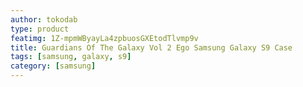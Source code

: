 ```yaml
---
author: tokodab
type: product
featimg: 1Z-mpmWByayLa4zpbuosGXEtodTlvmp9v
title: Guardians Of The Galaxy Vol 2 Ego Samsung Galaxy S9 Case
tags: [samsung, galaxy, s9]
category: [samsung]
---
```

